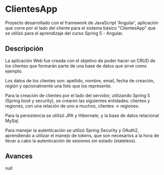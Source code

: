 # ClientesApp

Proyecto desarrollado con el framework de JavaScript 'Angular', aplicación que corre por el lado del cliente para el sistema básico "ClientesApp" que se utilizó para el aprendizaje del curso Spring 5 - Angular.

## Descripción

La aplicación Web fue creada con el objetivo de poder hacer un CRUD de los clientes que formarán parte de una base de datos que sirve como ejemplo.

Los datos de los clientes son: apellido, nombre, email, fecha de creación, región y opcionalmente una foto que los represente. 

Para la creación de clientes por el lado del servidor, utilizando Spring 5 (Spring boot y security), se crearon las siguientes entidades: clientes y regiones, con una relación de uno a muchos, clientes -> regiones.

Para la persistencia se utilizó JPA y Hibernate, y la base de datos relacional MySql.

Para manejar la autenticación se utilizó Spring Security y OAuth2, aprendiendo a utilizar el manejo de tokens, que son necesarios a la hora de llevar a cabo la autenticación de sesiones sin estado (stateless).

## Avances

null